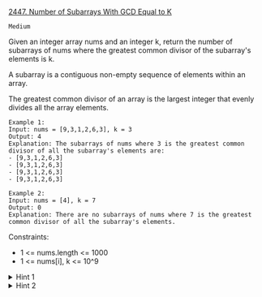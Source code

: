 [2447. Number of Subarrays With GCD Equal to K](https://leetcode.com/problems/number-of-subarrays-with-gcd-equal-to-k/)

`Medium`

Given an integer array nums and an integer k, return the number of subarrays of nums where the greatest common divisor of the subarray's elements is k.

A subarray is a contiguous non-empty sequence of elements within an array.

The greatest common divisor of an array is the largest integer that evenly divides all the array elements.

```
Example 1:
Input: nums = [9,3,1,2,6,3], k = 3
Output: 4
Explanation: The subarrays of nums where 3 is the greatest common divisor of all the subarray's elements are:
- [9,3,1,2,6,3]
- [9,3,1,2,6,3]
- [9,3,1,2,6,3]
- [9,3,1,2,6,3]

Example 2:
Input: nums = [4], k = 7
Output: 0
Explanation: There are no subarrays of nums where 7 is the greatest common divisor of all the subarray's elements.
```

Constraints:

- 1 <= nums.length <= 1000
- 1 <= nums[i], k <= 10^9

<details>
<summary>Hint 1</summary>

The constraints on nums.length are small. It is possible to check every subarray.
</details>

<details>
<summary>Hint 2</summary>

To calculate GCD, you can use a built-in function or the Euclidean Algorithm.
</details>